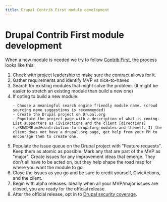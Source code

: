 ```yaml
---
title: Drupal Contrib First module development
---
```


# Drupal Contrib First module development

When a new module is needed we try to follow [Contrib First](../../../common-practices-tools/contribution/contrib-first.md), the process looks like this:

1.  Check with project leadership to make sure the contract allows for it.
2.  Gather requirements and identify MVP vs nice-to-haves
3.  Search for existing modules that might solve the problem. (It might be easier to stretch an existing module than build a new one)
4.  If opting to build a new module:
    <!--lint disable list-item-content-indent code-block-style -->
        - Choose a meaningful search engine friendly module name. (crowd sourcing name suggestions is recommended)
        - Create the Drupal project on Drupal.org
        - Populate the project page with a description of what is coming. List supporters as CivicActions and the client [directions](./README.md#contribution-to-drupalorg-modules-and-themes). If the client does not have a drupal.org page, get help from your PM to encourage them to create one.
    <!--lint enable list-item-content-indent code-block-style -->
5.  Populate the issue queue on the Drupal project with "Feature requests". Keep them as atomic as possible. Mark any that are part of the MVP as "major". Create issues for any improvement ideas that emerge. They don't all have to be acted on, but they help shape the road map for where you want the module to go.
6.  Close the issues as you go and be sure to credit yourself, CivicActions, and the client.
7.  Begin with alpha releases. Ideally when all your MVP/major issues are closed, you are ready for the official release.
8.  After the official release, opt in to [Drupal security coverage](https://www.drupal.org/drupal-security-team/security-advisory-process-and-permissions-policy).
